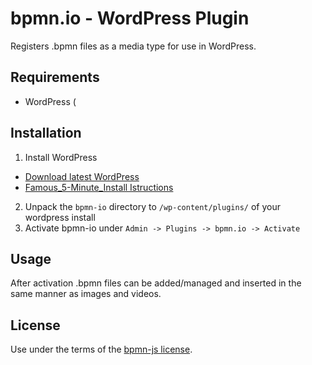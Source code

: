 # bpmn.io - WordPress Plugin

Registers .bpmn files as a media type for use in WordPress.

## Requirements
- WordPress (

## Installation
1. Install WordPress
  * [Download latest WordPress](https://wordpress.org/download/)
  * [Famous_5-Minute_Install Istructions](https://codex.wordpress.org/Installing_WordPress#Famous_5-Minute_Install)
2. Unpack the `bpmn-io` directory to `/wp-content/plugins/` of your wordpress install
3. Activate bpmn-io under `Admin -> Plugins -> bpmn.io -> Activate`

## Usage
After activation .bpmn files can be added/managed and inserted in the same manner as images and videos.

## License
Use under the terms of the [bpmn-js license](http://bpmn.io/license).
